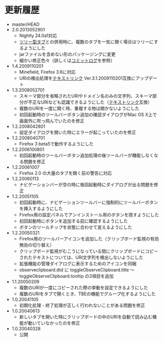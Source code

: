 # 更新履歴

 - master/HEAD
 - 2.0.2013052901
   * Nightly 24.0a1対応
   * [ツリー型タブ](http://piro.sakura.ne.jp/xul/treestyletab/)との併用時に、複数のタブを一気に開く場合はツリーにするようにした
   * jarファイルを含めない形のパッケージングに変更
   * 細かい修正色々（詳しくは[コミットログ](https://github.com/piroor/observeclipboard/commits/master)を参照）
 - 1.4.2009110201
   * Minefield, Firefox 3.6に対応
   * URIの検出処理を[テキストリンク](http://piro.sakura.ne.jp/xul/textlink/) Ver.3.1.2009110201互換にアップデート
 - 1.3.2008052701
   * スキーマ部分を省略されたURIやドメイン名のみの文字列、スキーマ部分が不正なURIなども認識できるようにした（[テキストリンク](http://piro.sakura.ne.jp/xul/textlink/)互換）
   * 複数のURIを一度に開く時、重複する物は開かないようにした
   * 初回起動時のツールバーボタン追加の確認ダイアログがMac OS X上で画面外に吹っ飛んでいたのを修正
 - 1.2.2008042801
   * 設定ダイアログを開いた時にエラーが起こっていたのを修正
 - 1.2.2008040701
   * Firefox 3 beta5で動作するようにした
 - 1.2.2006100801
   * 初回起動時のツールバーボタン追加処理の後ツールバーが機能しなくなる問題を修正
 - 1.2.20061007
   * Firefox 2.0 の大量のタブを開く前の警告に対応
 - 1.2.20060113
   * ナビゲーションバーが空の時に毎回起動時にダイアログが出る問題を修正
 - 1.2.20051105
   * 初回起動時に、ナビゲーションツールバーに強制的にツールバーボタンを挿入するようにした
   * Firefox用の設定パネルでアンインストール用のボタンを隠すようにした
   * 初回起動時にボタンを追加する前に確認するようにした
   * ボタンのツールチップを状態に合わせて変えるようにした
 - 1.2.20050321
   * Firefox用のツールバーアイコンを追加した（クリップボード監視の有効無効の切り替え）
   * クリップボード監視がむこうになっている間にクリップボードにコピーされたテキストについては、URI文字列を検出しないようにした
   * 拡張機能の管理ダイアログに表示するためのアイコンを同梱
   * observeclipboard.dtd に toggleObserveClipboard.title ～ toggleObserveClipboard.tooltip の3項目を追加
 - 1.1.20050209
   * 複数のURIが一度にコピーされた際の挙動を設定できるようにした
   * 複数のURIをタブで開くとき、TBEの機能でグループ化するようにした
 - 1.0.20041105
   * 初期化処理・終了処理が正しく行われないことがある問題を修正
 - 1.0.20040613
   * 新しいタブを開いた時にクリップボードの中のURIを自動で読み込む機能が動いていなかったのを修正
 - 1.0.20040328
   * 公開
